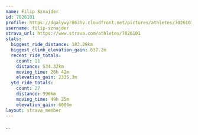 ```yaml
---
name: Filip Sznajder
id: 7026101
profile: https://dgalywyr863hv.cloudfront.net/pictures/athletes/7026101/2123836/17/large.jpg
username: filip-sznajder
strava_url: https://www.strava.com/athletes/7026101
stats:
  biggest_ride_distance: 183.29km
  biggest_climb_elevation_gain: 637.2m
  recent_ride_totals:
    count: 11
    distance: 534.32km
    moving_time: 26h 42m
    elevation_gain: 2335.3m
  ytd_ride_totals:
    count: 27
    distance: 996km
    moving_time: 49h 25m
    elevation_gain: 6006m
layout: strava_member
--- 
```

...
